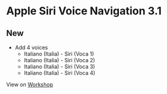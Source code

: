 # Apple Siri Voice Navigation 3.1

## New

- Add 4 voices
    - Italiano (Italia) - Siri (Voca 1)
    - Italiano (Italia) - Siri (Voca 2)
    - Italiano (Italia) - Siri (Voca 3)
    - Italiano (Italia) - Siri (Voca 4)

View on [Workshop](https://steamcommunity.com/sharedfiles/filedetails/changelog/3404021712)